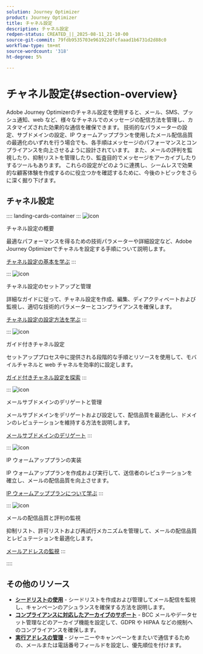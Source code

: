 ```yaml
---
solution: Journey Optimizer
product: Journey Optimizer
title: チャネル設定
description: チャネル設定
redpen-status: CREATED_||_2025-08-11_21-10-00
source-git-commit: 79fdb9535703e961922dfcfaaad1b6731d2d88c0
workflow-type: tm+mt
source-wordcount: '318'
ht-degree: 5%

---
```



# チャネル設定{#section-overview}

Adobe Journey Optimizerのチャネル設定を使用すると、メール、SMS、プッシュ通知、web など、様々なチャネルでのメッセージの配信方法を管理し、カスタマイズされた効果的な通信を確保できます。 技術的なパラメーターの設定、サブドメインの設定、IP ウォームアッププランを使用したメール配信品質の最適化のいずれを行う場合でも、各手順はメッセージのパフォーマンスとコンプライアンスを向上させるように設計されています。 また、メールの評判を監視したり、抑制リストを管理したり、監査目的でメッセージをアーカイブしたりするツールもあります。 これらの設定がどのように連携し、シームレスで効果的な顧客体験を作成するのに役立つかを確認するために、今後のトピックをさらに深く掘り下げます。

## チャネル設定

:::: landing-cards-container
:::
![icon](https://cdn.experienceleague.adobe.com/icons/circle-play.svg?lang=ja)

チャネル設定の概要

最適なパフォーマンスを得るための技術パラメーターや詳細設定など、Adobe Journey Optimizerでチャネルを設定する手順について説明します。

[チャネル設定の基本を学ぶ](../using/configuration/get-started-configuration.md)
:::

:::
![icon](https://cdn.experienceleague.adobe.com/icons/list-check.svg?lang=ja)

チャネル設定のセットアップと管理

詳細なガイドに従って、チャネル設定を作成、編集、ディアクティベートおよび監視し、適切な技術的パラメーターとコンプライアンスを確保します。

[チャネル設定の設定方法を学ぶ](../using/configuration/channel-surfaces.md)
:::

:::
![icon](https://cdn.experienceleague.adobe.com/icons/gear.svg?lang=ja)

ガイド付きチャネル設定

セットアッププロセス中に提供される段階的な手順とリソースを使用して、モバイルチャネルと web チャネルを効率的に設定します。

[ガイド付きチャネル設定を探索](guided-setup-landing-page.md)
:::

:::
![icon](https://cdn.experienceleague.adobe.com/icons/screwdriver-wrench.svg?lang=ja)

メールサブドメインのデリゲートと管理

メールサブドメインをデリゲートおよび設定して、配信品質を最適化し、ドメインのレピュテーションを維持する方法を説明します。

[メールサブドメインのデリゲート](delegate-subdomains-landing-page.md)
:::

:::
![icon](https://cdn.experienceleague.adobe.com/icons/chart-line.svg?lang=ja)

IP ウォームアッププランの実装

IP ウォームアッププランを作成および実行して、送信者のレピュテーションを確立し、メールの配信品質を向上させます。

[IP ウォームアッププランについて学ぶ](implement-ip-warmup-plan-landing-page.md)
:::

:::
![icon](https://cdn.experienceleague.adobe.com/icons/shield-halved.svg?lang=ja)

メールの配信品質と評判の監視

抑制リスト、許可リストおよび再試行メカニズムを管理して、メールの配信品質とレピュテーションを最適化します。

[メールアドレスの監視](monitor-reputation-landing-page.md)
:::

::::


## その他のリソース

- **[シードリストの使用](../using/configuration/seed-lists.md)** - シードリストを作成および管理してメール配信を監視し、キャンペーンのアシュランスを確保する方法を説明します。
- **[コンプライアンスに対応したアーカイブのサポート](../using/configuration/archiving-support.md)** - BCC メールやデータセット管理などのアーカイブ機能を設定して、GDPR や HIPAA などの規制へのコンプライアンスを確保します。
- **[実行アドレスの管理](../using/configuration/primary-email-addresses.md)** - ジャーニーやキャンペーンをまたいで通信するための、メールまたは電話番号フィールドを設定し、優先順位を付けます。
